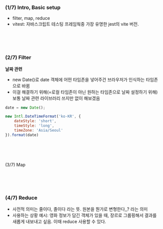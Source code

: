 ### (1/7) Intro, Basic setup

- filter, map, reduce
- vitest: 자바스크립트 테스팅 프레임웍중 가장 유명한 jest의 vite 버전.


<br/><br/><br/>


### (2/7) Filter
**날짜 관련**

- new Date()로 date 객체에 어떤 타임존을 넣어주건 브라우저가 인식하는 타임존으로 바뀜
- 이걸 해결하기 위해(=로컬 타임존이 아닌 원하는 타임존으로 날짜 설정하기 위해) 보통 날짜 관련 라이브러리 쓰지만 없이 해보겠음

```jsx
date = new Date();

new Intl.DateTimeFormat('ko-KR', {
	dateStyle: 'short',
	timeStyle: 'long',
	timeZone: 'Asia/Seoul'
}).format(date)
```



<br/><br/><br/>



(3/7) Map


<br/><br/><br/>



### (4/7) Reduce

- 사전적 의미는 줄이다, 졸이다 라는 뜻. 원본을 뭔가로 변형한다,,? 라는 의미
- 사용하는 상황 예시: 영화 정보가 담긴 객체가 있을 때, 장르로 그룹핑해서 결과를 새롭게 내보내고 싶음. 이때 reduce 사용할 수 있다.
